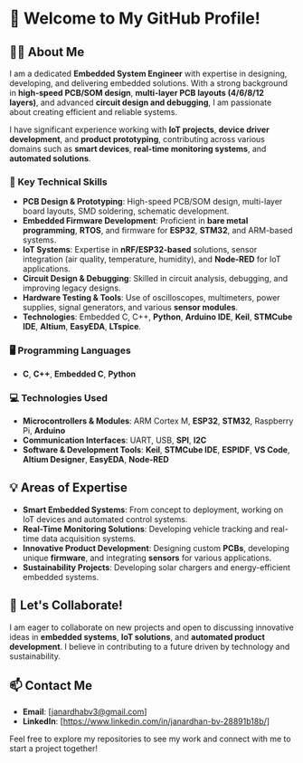 
# 👋 Welcome to My GitHub Profile!

## 👨‍💻 About Me
I am a dedicated **Embedded System Engineer** with expertise in designing, developing, and delivering embedded solutions. With a strong background in **high-speed PCB/SOM design**, **multi-layer PCB layouts (4/6/8/12 layers)**, and advanced **circuit design and debugging**, I am passionate about creating efficient and reliable systems.

I have significant experience working with **IoT projects**, **device driver development**, and **product prototyping**, contributing across various domains such as **smart devices**, **real-time monitoring systems**, and **automated solutions**. 

### 🔧 Key Technical Skills
- **PCB Design & Prototyping**: High-speed PCB/SOM design, multi-layer board layouts, SMD soldering, schematic development.
- **Embedded Firmware Development**: Proficient in **bare metal programming**, **RTOS**, and firmware for **ESP32**, **STM32**, and ARM-based systems.
- **IoT Systems**: Expertise in **nRF/ESP32-based** solutions, sensor integration (air quality, temperature, humidity), and **Node-RED** for IoT applications.
- **Circuit Design & Debugging**: Skilled in circuit analysis, debugging, and improving legacy designs.
- **Hardware Testing & Tools**: Use of oscilloscopes, multimeters, power supplies, signal generators, and various **sensor modules**.
- **Technologies**: Embedded C, C++, **Python**, **Arduino IDE**, **Keil**, **STMCube IDE**, **Altium**, **EasyEDA**, **LTspice**.

### 🖥 Programming Languages
- **C**, **C++**, **Embedded C**, **Python**

### 💻 Technologies Used
- **Microcontrollers & Modules**: ARM Cortex M, **ESP32**, **STM32**, Raspberry Pi, **Arduino**
- **Communication Interfaces**: UART, USB, **SPI**, **I2C**
- **Software & Development Tools**: **Keil**, **STMCube IDE**, **ESPIDF**, **VS Code**, **Altium Designer**, **EasyEDA**, **Node-RED**

## 💡 Areas of Expertise
- **Smart Embedded Systems**: From concept to deployment, working on IoT devices and automated control systems.
- **Real-Time Monitoring Solutions**: Developing vehicle tracking and real-time data acquisition systems.
- **Innovative Product Development**: Designing custom **PCBs**, developing unique **firmware**, and integrating **sensors** for various applications.
- **Sustainability Projects**: Developing solar chargers and energy-efficient embedded systems.

## 🤝 Let's Collaborate!
I am eager to collaborate on new projects and open to discussing innovative ideas in **embedded systems**, **IoT solutions**, and **automated product development**. I believe in contributing to a future driven by technology and sustainability.

## 📫 Contact Me
- **Email**: [janardhabv3@gmail.com]
- **LinkedIn**: [https://www.linkedin.com/in/janardhan-bv-28891b18b/]

Feel free to explore my repositories to see my work and connect with me to start a project together!
